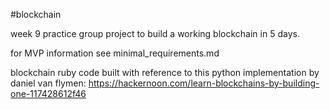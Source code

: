#blockchain

week 9 practice group project to build a working blockchain in 5 days.

for MVP information see minimal_requirements.md

blockchain ruby code built with reference to this python implementation by daniel van flymen: https://hackernoon.com/learn-blockchains-by-building-one-117428612f46
